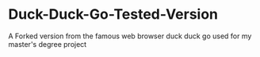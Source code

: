 # Duck-Duck-Go-Tested-Version

A Forked version from the famous web browser duck duck go used for my master's degree project 
